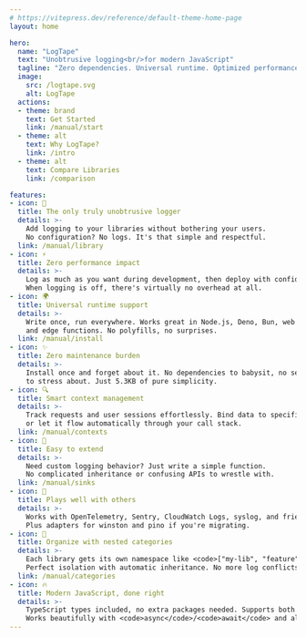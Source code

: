 ```yaml
---
# https://vitepress.dev/reference/default-theme-home-page
layout: home

hero:
  name: "LogTape"
  text: "Unobtrusive logging<br/>for modern JavaScript"
  tagline: "Zero dependencies. Universal runtime. Optimized performance."
  image:
    src: /logtape.svg
    alt: LogTape
  actions:
  - theme: brand
    text: Get Started
    link: /manual/start
  - theme: alt
    text: Why LogTape?
    link: /intro
  - theme: alt
    text: Compare Libraries
    link: /comparison

features:
- icon: 🎯
  title: The only truly unobtrusive logger
  details: >-
    Add logging to your libraries without bothering your users.
    No configuration? No logs. It's that simple and respectful.
  link: /manual/library
- icon: ⚡
  title: Zero performance impact
  details: >-
    Log as much as you want during development, then deploy with confidence.
    When logging is off, there's virtually no overhead at all.
- icon: 🌍
  title: Universal runtime support
  details: >-
    Write once, run everywhere. Works great in Node.js, Deno, Bun, web browsers,
    and edge functions. No polyfills, no surprises.
  link: /manual/install
- icon: ✨
  title: Zero maintenance burden
  details: >-
    Install once and forget about it. No dependencies to babysit, no security alerts
    to stress about. Just 5.3KB of pure simplicity.
- icon: 🔍
  title: Smart context management
  details: >-
    Track requests and user sessions effortlessly. Bind data to specific loggers
    or let it flow automatically through your call stack.
  link: /manual/contexts
- icon: 🔧
  title: Easy to extend
  details: >-
    Need custom logging behavior? Just write a simple function.
    No complicated inheritance or confusing APIs to wrestle with.
  link: /manual/sinks
- icon: 🤝
  title: Plays well with others
  details: >-
    Works with OpenTelemetry, Sentry, CloudWatch Logs, syslog, and friends.
    Plus adapters for winston and pino if you're migrating.
- icon: 📁
  title: Organize with nested categories
  details: >-
    Each library gets its own namespace like <code>["my-lib", "feature"]</code>.
    Perfect isolation with automatic inheritance. No more log conflicts between dependencies.
  link: /manual/categories
- icon: 🔥
  title: Modern JavaScript, done right
  details: >-
    TypeScript types included, no extra packages needed. Supports both ESM and CommonJS.
    Works beautifully with <code>async</code>/<code>await</code> and all the modern patterns you love.
---
```


<!-- cSpell: ignore struct -->
